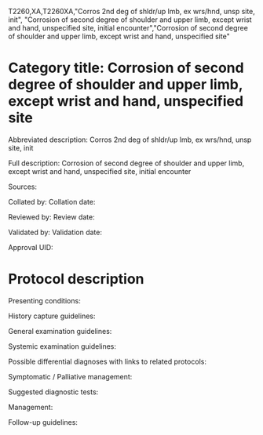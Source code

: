 T2260,XA,T2260XA,"Corros 2nd deg of shldr/up lmb, ex wrs/hnd, unsp site, init", "Corrosion of second degree of shoulder and upper limb, except wrist and hand, unspecified site, initial encounter","Corrosion of second degree of shoulder and upper limb, except wrist and hand, unspecified site"
# Category title: Corrosion of second degree of shoulder and upper limb, except wrist and hand, unspecified site

Abbreviated description: Corros 2nd deg of shldr/up lmb, ex wrs/hnd, unsp site, init

Full description: Corrosion of second degree of shoulder and upper limb, except wrist and hand, unspecified site, initial encounter

Sources:

Collated by:
Collation date:

Reviewed by:
Review date:

Validated by:
Validation date:

Approval UID:

# Protocol description

Presenting conditions:

History capture guidelines:

General examination guidelines:

Systemic examination guidelines:

Possible differential diagnoses with links to related protocols:

Symptomatic / Palliative management:

Suggested diagnostic tests:

Management:

Follow-up guidelines:
